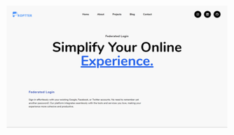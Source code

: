 <a href="https://proptter.netlify.app" target="_blank">
<img src="/app/assets/preview.png" alt="Preview">
</a>
